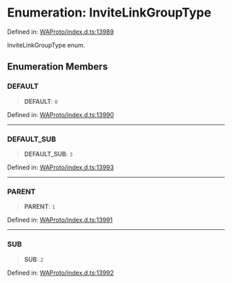 # Enumeration: InviteLinkGroupType

Defined in: [WAProto/index.d.ts:13989](https://github.com/Riders004/Tv/blob/3d6aaf6f3efb499dc9d0ca82bb24083bb45a8478/WAProto/index.d.ts#L13989)

InviteLinkGroupType enum.

## Enumeration Members

### DEFAULT

> **DEFAULT**: `0`

Defined in: [WAProto/index.d.ts:13990](https://github.com/Riders004/Tv/blob/3d6aaf6f3efb499dc9d0ca82bb24083bb45a8478/WAProto/index.d.ts#L13990)

***

### DEFAULT\_SUB

> **DEFAULT\_SUB**: `3`

Defined in: [WAProto/index.d.ts:13993](https://github.com/Riders004/Tv/blob/3d6aaf6f3efb499dc9d0ca82bb24083bb45a8478/WAProto/index.d.ts#L13993)

***

### PARENT

> **PARENT**: `1`

Defined in: [WAProto/index.d.ts:13991](https://github.com/Riders004/Tv/blob/3d6aaf6f3efb499dc9d0ca82bb24083bb45a8478/WAProto/index.d.ts#L13991)

***

### SUB

> **SUB**: `2`

Defined in: [WAProto/index.d.ts:13992](https://github.com/Riders004/Tv/blob/3d6aaf6f3efb499dc9d0ca82bb24083bb45a8478/WAProto/index.d.ts#L13992)

